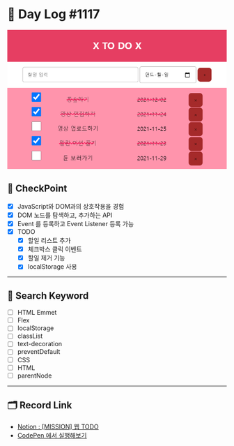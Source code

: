 # __🎥 Day Log #1117__

<p align="center">
    <img src="./ToDoList_211119.png">
</p>

## 📌 __CheckPoint__
- [X] JavaScript와 DOM과의 상호작용을 경험
- [X] DOM 노드를 탐색하고, 추가하는 API
- [X] Event 를 등록하고 Event Listener 등록 가능
- [X] TODO
  - [X] 할일 리스트 추가
  - [X] 체크박스 클릭 이벤트
  - [X] 할일 제거 기능
  - [X] localStorage 사용
---
## 🔖 __Search Keyword__
- [ ] HTML Emmet
- [ ] Flex
- [ ] localStorage
- [ ] classList
- [ ] text-decoration
- [ ] preventDefault
- [ ] CSS
- [ ] HTML
- [ ] parentNode
---
## 🗂 __Record Link__
- [Notion : [MISSION] 웹 TODO](https://sprout-capybara-6f1.notion.site/MISSION-TODO-750ab249721c42cba48216c06ab2acb4)
- [CodePen 에서 실행해보기](https://codepen.io/hemudi/pen/VwzgVbj)